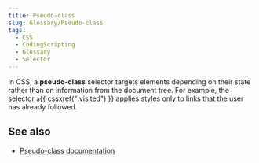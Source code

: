 ```yaml
---
title: Pseudo-class
slug: Glossary/Pseudo-class
tags:
  - CSS
  - CodingScripting
  - Glossary
  - Selector
---
```

In CSS, a **pseudo-class** selector targets elements depending on their state rather than on information from the document tree. For example, the selector `a`{{ cssxref(":visited") }} applies styles only to links that the user has already followed.

## See also

- [Pseudo-class documentation](/en-US/docs/Web/CSS/Pseudo-classes)
